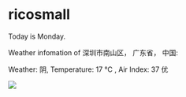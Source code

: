 # ricosmall

Today is Monday.

Weather infomation of 深圳市南山区， 广东省， 中国: 

Weather: 阴, Temperature: 17 ℃ , Air Index: 37 优

<img src="https://github-readme-stats.vercel.app/api?username=ricosmall&show_icons=true" />

